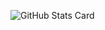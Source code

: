 ![GitHub Stats Card](https://github-readme-stats.vercel.app/api?username=hiroyatanifuji&count_private=true&show_icons=true&theme=github_dark)
